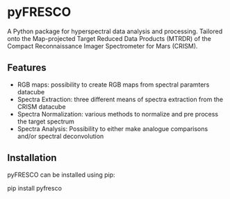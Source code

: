# pyFRESCO

A Python package for hyperspectral data analysis and processing. Tailored onto the Map-projected Target Reduced Data Products (MTRDR) of the Compact Reconnaissance Imager Spectrometer for Mars (CRISM).

## Features

 - RGB maps: possibility to create RGB maps from spectral paramters datacube
 - Spectra Extraction: three different means of spectra extraction from the CRISM datacube
 - Spectra Normalization: various methods to normalize and pre process the target spectrum
 - Spectra Analysis: Possibility to either make analogue comparisons and/or spectral deconvolution

## Installation

pyFRESCO can be installed using pip:

pip install pyfresco
